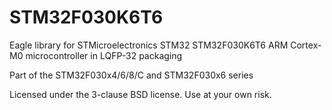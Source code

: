 # STM32F030K6T6
Eagle library for STMicroelectronics STM32 STM32F030K6T6 ARM Cortex-M0 microcontroller in LQFP-32 packaging

Part of the STM32F030x4/6/8/C and STM32F030x6 series

Licensed under the 3-clause BSD license.
Use at your own risk.
